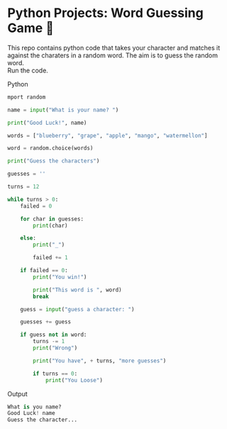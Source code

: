 # Python Projects: Word Guessing Game 🐍
This repo contains python code that takes your character and matches it against the charaters in a random word. The aim is to guess the random word. <br>
Run the code.


Python
```python
mport random

name = input("What is your name? ")

print("Good Luck!", name)

words = ["blueberry", "grape", "apple", "mango", "watermellon"]

word = random.choice(words)

print("Guess the characters")

guesses = ''

turns = 12

while turns > 0:
    failed = 0

    for char in guesses:
        print(char)

    else:
        print("_")

        failed += 1

    if failed == 0:
        print("You win!")

        print("This word is ", word)
        break

    guess = input("guess a character: ")

    guesses += guess

    if guess not in word:
        turns -= 1
        print("Wrong")

        print("You have", + turns, "more guesses")

        if turns == 0:
            print("You Loose")
```

Output
```python
What is you name?
Good Luck! name
Guess the character...
```
